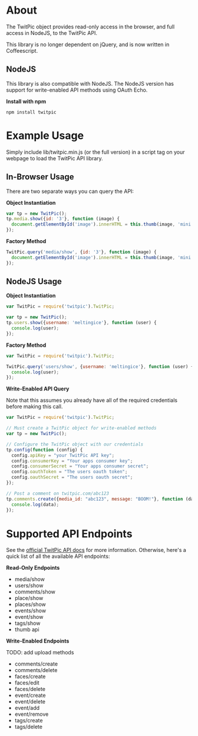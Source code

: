 # About

The TwitPic object provides read-only access in the browser, and full access in NodeJS, to the TwitPic API.

This library is no longer dependent on jQuery, and is now written in Coffeescript.

## NodeJS

This library is also compatible with NodeJS. The NodeJS version has support for write-enabled API methods using OAuth Echo.

**Install with npm**

    npm install twitpic

# Example Usage

Simply include lib/twitpic.min.js (or the full version) in a script tag on your webpage to load the TwitPic API library.

## In-Browser Usage

There are two separate ways you can query the API:

**Object Instantiation**

``` js
var tp = new TwitPic();
tp.media.show({id: '3'}, function (image) {
  document.getElementById('image').innerHTML = this.thumb(image, 'mini');
});
```

**Factory Method**

``` js
TwitPic.query('media/show', {id: '3'}, function (image) {
  document.getElementById('image').innerHTML = this.thumb(image, 'mini');
});
```

## NodeJS Usage

**Object Instantiation**

``` js
var TwitPic = require('twitpic').TwitPic;

var tp = new TwitPic();
tp.users.show({username: 'meltingice'}, function (user) {
  console.log(user);
});
```

**Factory Method**

``` js
var TwitPic = require('twitpic').TwitPic;

TwitPic.query('users/show', {username: 'meltingice'}, function (user) {
  console.log(user);
});
```

**Write-Enabled API Query**

Note that this assumes you already have all of the required credentials before making this call.

``` js
var TwitPic = require('twitpic').TwitPic;

// Must create a TwitPic object for write-enabled methods
var tp = new TwitPic();

// Configure the TwitPic object with our credentials
tp.config(function (config) {
  config.apiKey = "your TwitPic API key";
  config.consumerKey = "Your apps consumer key";
  config.consumerSecret = "Your apps consumer secret";
  config.oauthToken = "The users oauth token";
  config.oauthSecret = "The users oauth secret";
});

// Post a comment on twitpic.com/abc123
tp.comments.create({media_id: "abc123", message: "BOOM!"}, function (data) {
  console.log(data);
});
```
	
# Supported API Endpoints

See the [official TwitPic API docs](http://dev.twitpic.com/docs) for more information. Otherwise, here's a quick list of all the available API endpoints:

**Read-Only Endpoints**

* media/show
* users/show
* comments/show
* place/show
* places/show
* events/show
* event/show
* tags/show
* thumb api

**Write-Enabled Endpoints**

TODO: add upload methods

* comments/create
* comments/delete
* faces/create
* faces/edit
* faces/delete
* event/create
* event/delete
* event/add
* event/remove
* tags/create
* tags/delete
